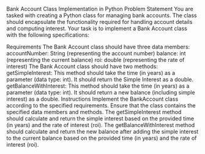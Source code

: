 Bank Account Class Implementation in Python
Problem Statement
You are tasked with creating a Python class for managing bank accounts. The class should encapsulate the functionality required for handling account details and computing interest. Your task is to implement a Bank Account class with the following specifications:

Requirements
The Bank Account class should have three data members:
accountNumber: String (representing the account number)
balance: int (representing the current balance)
roi: double (representing the rate of interest)
The Bank Account class should have two methods:
getSimpleInterest: This method should take the time (in years) as a parameter (data type: int). It should return the Simple Interest as a double.
getBalanceWithInterest: This method should take the time (in years) as a parameter (data type: int). It should return a new balance (including simple interest) as a double.
Instructions
Implement the BankAccount class according to the specified requirements.
Ensure that the class contains the specified data members and methods.
The getSimpleInterest method should calculate and return the simple interest based on the provided time (in years) and the rate of interest (roi).
The getBalanceWithInterest method should calculate and return the new balance after adding the simple interest to the current balance based on the provided time (in years) and the rate of interest (roi).